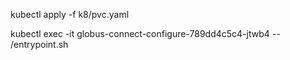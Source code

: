 kubectl apply -f k8/pvc.yaml

kubectl exec -it globus-connect-configure-789dd4c5c4-jtwb4 -- /entrypoint.sh